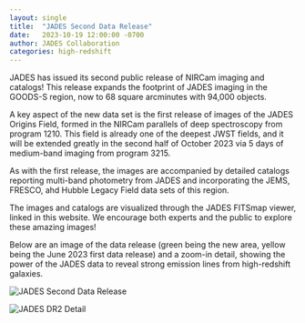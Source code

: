 ```yaml
---
layout: single
title:  "JADES Second Data Release"
date:   2023-10-19 12:00:00 -0700
author: JADES Collaboration
categories: high-redshift
---
```


JADES has issued its second public release of NIRCam imaging and catalogs!
This release expands the footprint of JADES imaging in the GOODS-S region,
now to 68 square arcminutes with 94,000 objects.

A key aspect of the new data set is the first release of images of the JADES Origins Field, formed in the NIRCam parallels of deep spectroscopy from program 1210.  This field is already one of the deepest JWST fields, and it will be extended greatly in the second half of October 2023 via 5 days of medium-band imaging from program 3215.

As with the first release, the images are accompanied by detailed
catalogs reporting multi-band photometry from JADES and incorporating
the JEMS, FRESCO, ahd Hubble Legacy Field data sets of this region.

The images and catalogs are visualized through the JADES FITSmap viewer,
linked in this website.  We encourage both experts and the public to explore
these amazing images!

Below are an image of the data release (green being the new area, yellow being the June 2023 first data release) and a zoom-in detail, showing the power of the JADES data to reveal strong emission lines from high-redshift galaxies.

![JADES Second Data Release](/assets/Oct2023_release_rectangle.png)

![JADES DR2 Detail](/assets/jades-redshift-frontier-composite-v3.png)

